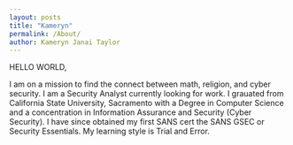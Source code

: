 ```yaml
---
layout: posts
title: "Kameryn"
permalink: /About/
author: Kameryn Janai Taylor
---
```

HELLO WORLD,

I am on a mission to find the connect between math, religion, and cyber security. I am a Security Analyst currently looking for work. I grauated from California State University, Sacramento with a Degree in Computer Science and a concentration in Information Assurance and Security (Cyber Security). I have since obtained my first SANS cert the SANS GSEC or Security Essentials. My learning style is Trial and Error.
